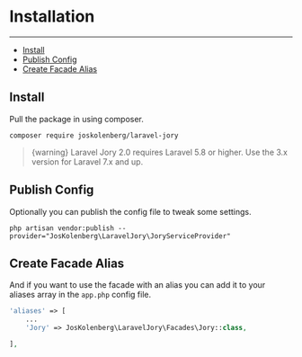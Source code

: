 # Installation

---

- [Install](#install)
- [Publish Config](#config)
- [Create Facade Alias](#alias)

<a name="install"></a>
## Install
Pull the package in using composer.
```shell script
composer require joskolenberg/laravel-jory
```
> {warning} Laravel Jory 2.0 requires Laravel 5.8 or higher. Use the 3.x version for Laravel 7.x and up.

<a name="config"></a>
## Publish Config
Optionally you can publish the config file to tweak some settings.
```shell script
php artisan vendor:publish --provider="JosKolenberg\LaravelJory\JoryServiceProvider"
```

<a name="alias"></a>
## Create Facade Alias
And if you want to use the facade with an alias you can add it to your aliases array in the ```app.php``` config file.
```php
'aliases' => [
    ...
    'Jory' => JosKolenberg\LaravelJory\Facades\Jory::class,

],
```

